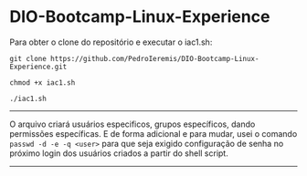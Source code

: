 # DIO-Bootcamp-Linux-Experience

Para obter o clone do repositório e executar o iac1.sh:

```shell
git clone https://github.com/PedroIeremis/DIO-Bootcamp-Linux-Experience.git

chmod +x iac1.sh

./iac1.sh
```
---

O arquivo criará usuários especificos, grupos específicos, dando permissões específicas. E de forma adicional e para mudar, usei o comando ``passwd -d -e -q <user>`` para que seja exigido configuração de senha no próximo login dos usuários criados a partir do shell script.

---